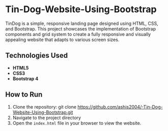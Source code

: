 # Tin-Dog-Website-Using-Bootstrap
TinDog is a simple, responsive landing page designed using HTML, CSS, and Bootstrap. This project showcases the implementation of Bootstrap components and grid system to create a fully responsive and visually appealing website that adapts to various screen sizes.

## Technologies Used
- **HTML5**
- **CSS3**
- **Bootstrap 4**

## How to Run
1. Clone the repository:
   git clone https://github.com/ashis2004/-Tin-Dog-Website-Using-Bootstrap.git
2. Navigate to the project directory
3. Open the `index.html` file in your browser to view the website.

